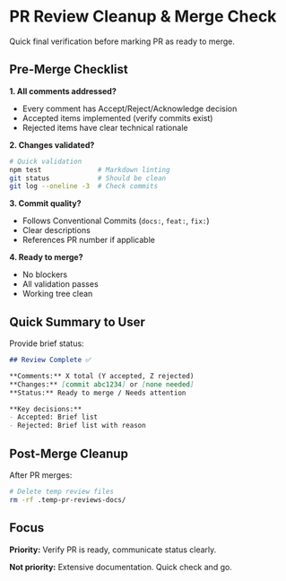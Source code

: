 # PR Review Cleanup & Merge Check

Quick final verification before marking PR as ready to merge.

## Pre-Merge Checklist

**1. All comments addressed?**

- Every comment has Accept/Reject/Acknowledge decision
- Accepted items implemented (verify commits exist)
- Rejected items have clear technical rationale

**2. Changes validated?**

```bash
# Quick validation
npm test              # Markdown linting
git status            # Should be clean
git log --oneline -3  # Check commits
```

**3. Commit quality?**

- Follows Conventional Commits (`docs:`, `feat:`, `fix:`)
- Clear descriptions
- References PR number if applicable

**4. Ready to merge?**

- No blockers
- All validation passes
- Working tree clean

## Quick Summary to User

Provide brief status:

```markdown
## Review Complete ✅

**Comments:** X total (Y accepted, Z rejected)
**Changes:** [commit abc1234] or [none needed]
**Status:** Ready to merge / Needs attention

**Key decisions:**
- Accepted: Brief list
- Rejected: Brief list with reason
```

## Post-Merge Cleanup

After PR merges:

```bash
# Delete temp review files
rm -rf .temp-pr-reviews-docs/
```

## Focus

**Priority:** Verify PR is ready, communicate status clearly.

**Not priority:** Extensive documentation. Quick check and go.
